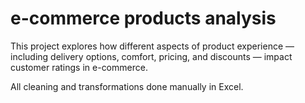 # e-commerce products analysis

This project explores how different aspects of product experience — including delivery options, comfort, pricing, and discounts — impact customer ratings in e-commerce.

All cleaning and transformations done manually in Excel.

